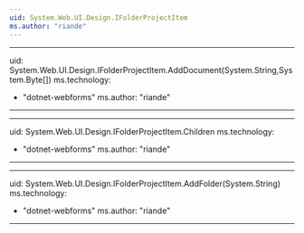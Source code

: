```yaml
---
uid: System.Web.UI.Design.IFolderProjectItem
ms.author: "riande"
---
```


---
uid: System.Web.UI.Design.IFolderProjectItem.AddDocument(System.String,System.Byte[])
ms.technology: 
  - "dotnet-webforms"
ms.author: "riande"
---

---
uid: System.Web.UI.Design.IFolderProjectItem.Children
ms.technology: 
  - "dotnet-webforms"
ms.author: "riande"
---

---
uid: System.Web.UI.Design.IFolderProjectItem.AddFolder(System.String)
ms.technology: 
  - "dotnet-webforms"
ms.author: "riande"
---
